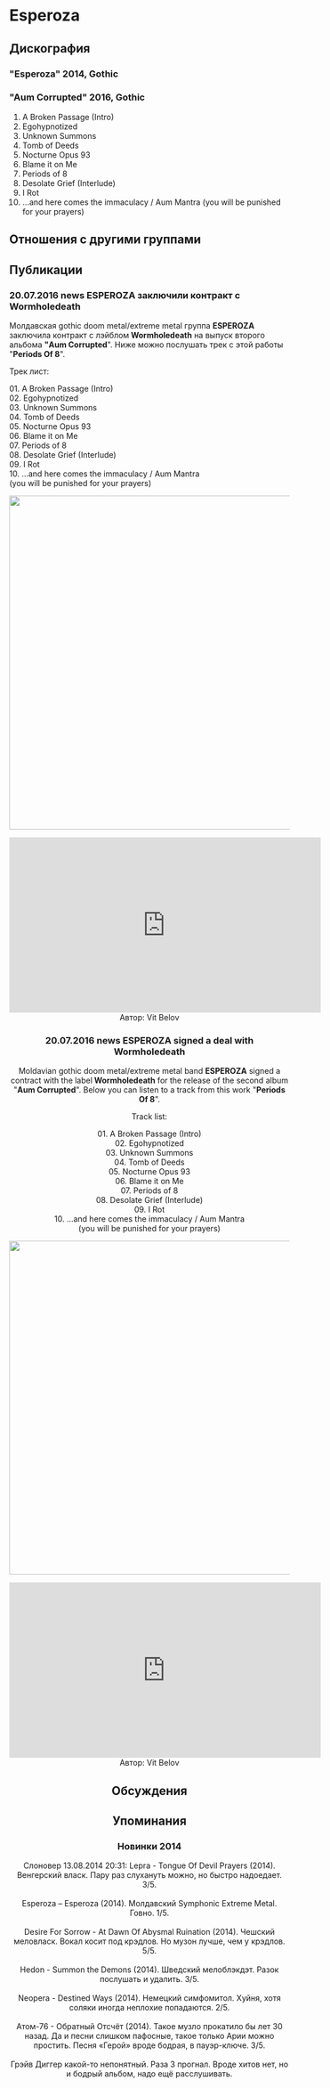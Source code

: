 # Esperoza



## Дискография

### "Esperoza" 2014, Gothic



### "Aum Corrupted" 2016, Gothic

01. A Broken Passage (Intro)
02. Egohypnotized
03. Unknown Summons
04. Tomb of Deeds
05. Nocturne Opus 93
06. Blame it on Me
07. Periods of 8 
08. Desolate Grief (Interlude)
09. I Rot
10. ...and here comes the immaculacy / Aum Mantra
(you will be punished for your prayers)


## Отношения с другими группами


## Публикации

### 20.07.2016 news ESPEROZA заключили контракт с Wormholedeath

<p>Молдавская gothic doom metal/extreme metal группа <strong>ESPEROZA</strong> заключила контракт с лэйблом<strong> Wormholedeath</strong> на выпуск второго альбома <strong>"Aum Corrupted</strong>". Ниже можно послушать трек с этой работы "<strong>Periods Of 8</strong>".</p><p>Трек лист:</p><p>01. A Broken Passage (Intro)<br>02. Egohypnotized<br>03. Unknown Summons<br>04. Tomb of Deeds<br>05. Nocturne Opus 93<br>06. Blame it on Me<br>07. Periods of 8 <br>08. Desolate Grief (Interlude)<br>09. I Rot<br>10. ...and here comes the immaculacy / Aum Mantra<br>(you will be punished for your prayers)</p><p><center><img width="600" height="600" src="/images/news_rus/2016.07/29625.jpg" border="0"></p><p><center><iframe width="560" height="315" src="https://www.youtube.com/embed/y_55z2sHyqw" frameborder="0" allowfullscreen></iframe>
Автор: Vit Belov

### 20.07.2016 news ESPEROZA signed a deal with Wormholedeath

<p>Moldavian gothic doom metal/extreme metal band <strong>ESPEROZA</strong> signed a contract with the label<strong> Wormholedeath</strong> for the release of the second album "<strong>Aum Corrupted</strong>". Below you can listen to a track from this work "<strong>Periods Of 8</strong>".</p><p>Track list:</p><p>01. A Broken Passage (Intro)<br>02. Egohypnotized<br>03. Unknown Summons<br>04. Tomb of Deeds<br>05. Nocturne Opus 93<br>06. Blame it on Me<br>07. Periods of 8 <br>08. Desolate Grief (Interlude)<br>09. I Rot<br>10. ...and here comes the immaculacy / Aum Mantra<br>(you will be punished for your prayers)</p><p><center><img width="600" height="600" src="/images/news_rus/2016.07/29625.jpg" border="0"><p></p><p><center><iframe width="560" height="315" src="https://www.youtube.com/embed/y_55z2sHyqw" frameborder="0" allowfullscreen=""></iframe></center></center>
Автор: Vit Belov


## Обсуждения


## Упоминания

### Новинки 2014

Слоновер 13.08.2014 20:31:
Lepra - Tongue Of Devil Prayers (2014). Венгерский власк.  Пару раз слухануть можно, но быстро надоедает. 3/5.<BR><BR>Esperoza – Esperoza (2014). Молдавский Symphonic Extreme Metal. Говно. 1/5.<BR><BR>Desire For Sorrow - At Dawn Of Abysmal Ruination (2014). Чешский меловласк. Вокал косит под крэдлов. Но музон лучше, чем у крэдлов. 5/5. <BR><BR>Hedon - Summon the Demons (2014). Шведский мелоблэкдэт. Разок послушать и удалить. 3/5.<BR><BR>Neopera - Destined Ways (2014). Немецкий симфомитол. Хуйня, хотя соляки иногда неплохие попадаются. 2/5.<BR><BR>Атом-76 - Обратный Oтсчёт (2014). Такое музло прокатило бы лет 30 назад. Да и песни слишком пафосные, такое только Арии можно простить. Песня «Герой» вроде бодрая, в пауэр-ключе. 3/5.<BR><BR>Грэйв Диггер какой-то непонятный. Раза 3 прогнал. Вроде хитов нет, но и бодрый альбом, надо ещё расслушивать.

